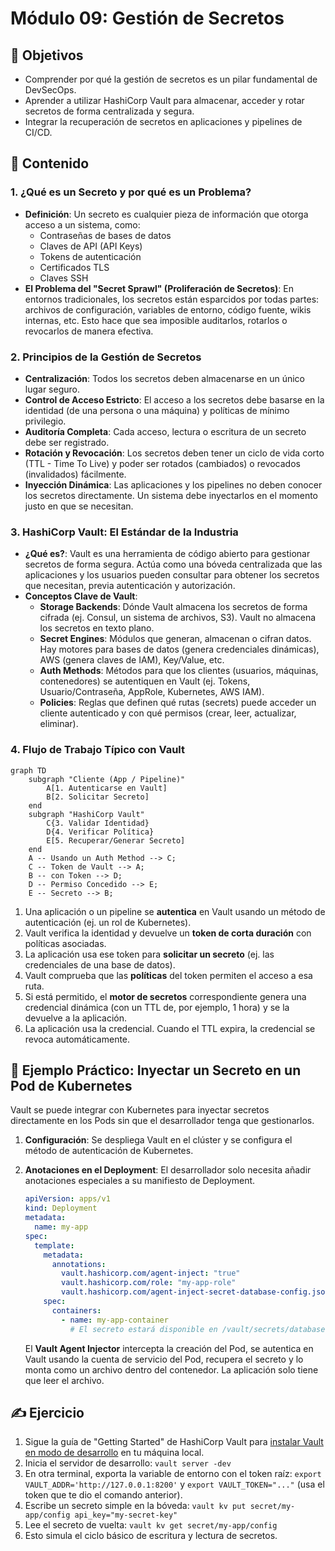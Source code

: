 # Módulo 09: Gestión de Secretos

## 🎯 Objetivos

- Comprender por qué la gestión de secretos es un pilar fundamental de DevSecOps.
- Aprender a utilizar HashiCorp Vault para almacenar, acceder y rotar secretos de forma centralizada y segura.
- Integrar la recuperación de secretos en aplicaciones y pipelines de CI/CD.

## 📜 Contenido

### 1. ¿Qué es un Secreto y por qué es un Problema?

- **Definición**: Un secreto es cualquier pieza de información que otorga acceso a un sistema, como:
  - Contraseñas de bases de datos
  - Claves de API (API Keys)
  - Tokens de autenticación
  - Certificados TLS
  - Claves SSH
- **El Problema del "Secret Sprawl" (Proliferación de Secretos)**: En entornos tradicionales, los secretos están esparcidos por todas partes: archivos de configuración, variables de entorno, código fuente, wikis internas, etc. Esto hace que sea imposible auditarlos, rotarlos o revocarlos de manera efectiva.

### 2. Principios de la Gestión de Secretos

- **Centralización**: Todos los secretos deben almacenarse en un único lugar seguro.
- **Control de Acceso Estricto**: El acceso a los secretos debe basarse en la identidad (de una persona o una máquina) y políticas de mínimo privilegio.
- **Auditoría Completa**: Cada acceso, lectura o escritura de un secreto debe ser registrado.
- **Rotación y Revocación**: Los secretos deben tener un ciclo de vida corto (TTL - Time To Live) y poder ser rotados (cambiados) o revocados (invalidados) fácilmente.
- **Inyección Dinámica**: Las aplicaciones y los pipelines no deben conocer los secretos directamente. Un sistema debe inyectarlos en el momento justo en que se necesitan.

### 3. HashiCorp Vault: El Estándar de la Industria

- **¿Qué es?**: Vault es una herramienta de código abierto para gestionar secretos de forma segura. Actúa como una bóveda centralizada que las aplicaciones y los usuarios pueden consultar para obtener los secretos que necesitan, previa autenticación y autorización.
- **Conceptos Clave de Vault**:
  - **Storage Backends**: Dónde Vault almacena los secretos de forma cifrada (ej. Consul, un sistema de archivos, S3). Vault no almacena los secretos en texto plano.
  - **Secret Engines**: Módulos que generan, almacenan o cifran datos. Hay motores para bases de datos (genera credenciales dinámicas), AWS (genera claves de IAM), Key/Value, etc.
  - **Auth Methods**: Métodos para que los clientes (usuarios, máquinas, contenedores) se autentiquen en Vault (ej. Tokens, Usuario/Contraseña, AppRole, Kubernetes, AWS IAM).
  - **Policies**: Reglas que definen qué rutas (secrets) puede acceder un cliente autenticado y con qué permisos (crear, leer, actualizar, eliminar).

### 4. Flujo de Trabajo Típico con Vault

```mermaid
graph TD
    subgraph "Cliente (App / Pipeline)"
        A[1. Autenticarse en Vault]
        B[2. Solicitar Secreto]
    end
    subgraph "HashiCorp Vault"
        C{3. Validar Identidad}
        D{4. Verificar Política}
        E[5. Recuperar/Generar Secreto]
    end
    A -- Usando un Auth Method --> C;
    C -- Token de Vault --> A;
    B -- con Token --> D;
    D -- Permiso Concedido --> E;
    E -- Secreto --> B;
```

1. Una aplicación o un pipeline se **autentica** en Vault usando un método de autenticación (ej. un rol de Kubernetes).
2. Vault verifica la identidad y devuelve un **token de corta duración** con políticas asociadas.
3. La aplicación usa ese token para **solicitar un secreto** (ej. las credenciales de una base de datos).
4. Vault comprueba que las **políticas** del token permiten el acceso a esa ruta.
5. Si está permitido, el **motor de secretos** correspondiente genera una credencial dinámica (con un TTL de, por ejemplo, 1 hora) y se la devuelve a la aplicación.
6. La aplicación usa la credencial. Cuando el TTL expira, la credencial se revoca automáticamente.

## 🏢 Ejemplo Práctico: Inyectar un Secreto en un Pod de Kubernetes

Vault se puede integrar con Kubernetes para inyectar secretos directamente en los Pods sin que el desarrollador tenga que gestionarlos.

1. **Configuración**: Se despliega Vault en el clúster y se configura el método de autenticación de Kubernetes.
2. **Anotaciones en el Deployment**: El desarrollador solo necesita añadir anotaciones especiales a su manifiesto de Deployment.

   ```yaml
   apiVersion: apps/v1
   kind: Deployment
   metadata:
     name: my-app
   spec:
     template:
       metadata:
         annotations:
           vault.hashicorp.com/agent-inject: "true"
           vault.hashicorp.com/role: "my-app-role"
           vault.hashicorp.com/agent-inject-secret-database-config.json: "secret/data/database/config"
       spec:
         containers:
           - name: my-app-container
             # El secreto estará disponible en /vault/secrets/database-config.json
   ```

   El **Vault Agent Injector** intercepta la creación del Pod, se autentica en Vault usando la cuenta de servicio del Pod, recupera el secreto y lo monta como un archivo dentro del contenedor. La aplicación solo tiene que leer el archivo.

## ✍️ Ejercicio

1. Sigue la guía de "Getting Started" de HashiCorp Vault para [instalar Vault en modo de desarrollo](https://developer.hashicorp.com/vault/tutorials/getting-started/getting-started-install) en tu máquina local.
2. Inicia el servidor de desarrollo: `vault server -dev`
3. En otra terminal, exporta la variable de entorno con el token raíz: `export VAULT_ADDR='http://127.0.0.1:8200'` y `export VAULT_TOKEN="..."` (usa el token que te dio el comando anterior).
4. Escribe un secreto simple en la bóveda: `vault kv put secret/my-app/config api_key="my-secret-key"`
5. Lee el secreto de vuelta: `vault kv get secret/my-app/config`
6. Esto simula el ciclo básico de escritura y lectura de secretos.
